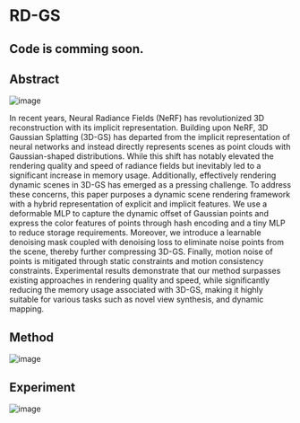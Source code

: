 # RD-GS

## Code is comming soon.

## Abstract

![image](https://github.com/zomb-zomb/RD-GS/assets/60563359/ba47e63c-c609-44f2-bcdc-bdde2bee6ac8)

In recent years, Neural Radiance Fields (NeRF) has revolutionized 3D reconstruction with its implicit representation. Building upon NeRF, 3D Gaussian Splatting (3D-GS) has departed from the implicit representation of neural networks and instead directly represents scenes as point clouds with Gaussian-shaped distributions. While this shift has notably elevated the rendering quality and speed of radiance fields but inevitably led to a significant increase in memory usage. Additionally, effectively rendering dynamic scenes in 3D-GS has emerged as a pressing challenge. To address these concerns, this paper purposes a dynamic scene rendering framework with a hybrid representation of explicit and implicit features. We use a deformable MLP to capture the dynamic offset of Gaussian points and express the color features of points through hash encoding and a tiny MLP to reduce storage requirements. Moreover, we introduce a learnable denoising mask coupled with denoising loss to eliminate noise points from the scene, thereby further compressing 3D-GS. Finally, motion noise of points is mitigated through static constraints and motion consistency constraints. Experimental results demonstrate that our method surpasses existing approaches in rendering quality and speed, while significantly reducing the memory usage associated with 3D-GS, making it highly suitable for various tasks such as novel view synthesis, and dynamic mapping.


## Method
![image](https://github.com/zomb-zomb/RD-GS/assets/60563359/a08fdc43-4c14-4d9c-978b-fd5932c02d55)

## Experiment

![image](https://github.com/zomb-zomb/RD-GS/assets/60563359/b01701a8-3c3e-4b24-b418-0bc715ffd0e0)


